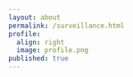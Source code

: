 ```yaml
---
layout: about
permalink: /surveillance.html
profile:
  align: right
  image: profile.png
published: true
---
```


